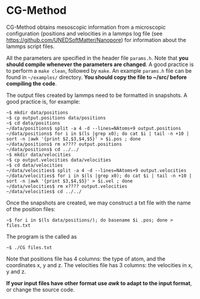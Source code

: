 CG-Method
=========

CG-Method  obtains  mesoscopic  information  from  a  microscopic  configuration
(positions    and     velocities     in     a     lammps     log    file    (see
https://github.com/UNEDSoftMatter/Nanopore)  for  information  about  the lammps
script files.

All the parameters  are  specified  in  the  header  file `params.h`.  Note that
**you should compile whenever the  parameters are changed**.  A good practice is
to perform a `make clean`,  followed  by `make`.  An example `params.h` file can
be found in  `~/examples/`  directory.  **You  should  copy  the  file to ~/src/
before compiling the code**.

The output  files created by lammps  need to be formatted  in snapshots.  A good
practice is, for example:

```
~$ mkdir data/positions
~$ cp output.positions data/positions 
~$ cd data/positions
~/data/positions$ split -a 4 -d --lines=NAtoms+9 output.positions
~/data/positions$ for i in $(ls |grep x0); do cat $i | tail -n +10 | sort -n |awk '{print $2,$3,$4,$5}' > $i.pos ; done
~/data/positions$ rm x???? output.positions
~/data/positions$ cd ../../ 
~$ mkdir data/velocities
~$ cp output.velocities data/velocities 
~$ cd data/velocities
~/data/velocities$ split -a 4 -d --lines=NAtoms+9 output.velocities
~/data/velocities$ for i in $(ls |grep x0); do cat $i | tail -n +10 | sort -n |awk '{print $3,$4,$5}' > $i.vel ; done
~/data/velocities$ rm x???? output.velocities
~/data/velocities$ cd ../../ 
```
Once the snapshots  are created,  we may construct  a txt file with  the name of
the position files:

```
~$ for i in $(ls data/positions/); do basename $i .pos; done > files.txt
```

The program is the called as

```
~$ ./CG files.txt
```

Note that positions file has 4  columns:  the type of atom,  and the coordinates
x, y and z.  The velocities file has 3 columns: the velocities in x, y and z.

**If  your input  files have  other format  use  *awk*  to  adapt  to  the input
format**, or change the source code.


